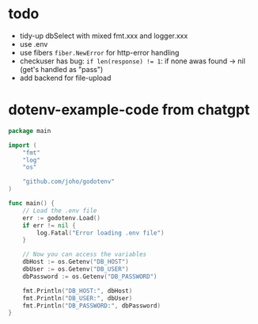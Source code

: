 # todo
- tidy-up dbSelect with mixed fmt.xxx and logger.xxx
- use .env
- use fibers `fiber.NewError` for http-error handling
- checkuser has bug: `if len(response) != 1`: if none awas found -> nil (get's handled as "pass")
- add backend for file-upload

# dotenv-example-code from chatgpt
```go
package main

import (
    "fmt"
    "log"
    "os"

    "github.com/joho/godotenv"
)

func main() {
    // Load the .env file
    err := godotenv.Load()
    if err != nil {
        log.Fatal("Error loading .env file")
    }

    // Now you can access the variables
    dbHost := os.Getenv("DB_HOST")
    dbUser := os.Getenv("DB_USER")
    dbPassword := os.Getenv("DB_PASSWORD")

    fmt.Println("DB_HOST:", dbHost)
    fmt.Println("DB_USER:", dbUser)
    fmt.Println("DB_PASSWORD:", dbPassword)
}
```
